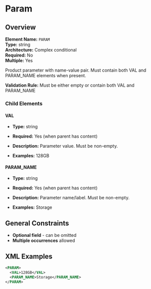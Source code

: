 # Param

## Overview

**Element Name:** `PARAM`  
**Type:** string  
**Architecture:** Complex conditional  
**Required:** No  
**Multiple:** Yes  

Product parameter with name-value pair. Must contain both VAL and PARAM_NAME elements when present.


**Validation Rule:** Must be either empty or contain both VAL and PARAM_NAME

### Child Elements

#### VAL

- **Type:** string
- **Required:** Yes (when parent has content)
- **Description:** Parameter value. Must be non-empty.

- **Examples:** 128GB

#### PARAM_NAME

- **Type:** string
- **Required:** Yes (when parent has content)
- **Description:** Parameter name/label. Must be non-empty.

- **Examples:** Storage


## General Constraints

- **Optional field** - can be omitted
- **Multiple occurrences** allowed

## XML Examples

```xml
<PARAM>
  <VAL>128GB</VAL>
  <PARAM_NAME>Storage</PARAM_NAME>
</PARAM>
```




